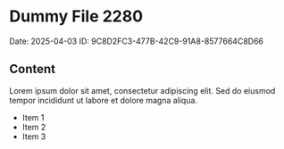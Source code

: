 # Dummy File 2280

Date: 2025-04-03
ID: 9C8D2FC3-477B-42C9-91A8-8577664C8D66

## Content

Lorem ipsum dolor sit amet, consectetur adipiscing elit.
Sed do eiusmod tempor incididunt ut labore et dolore magna aliqua.

* Item 1
* Item 2
* Item 3

